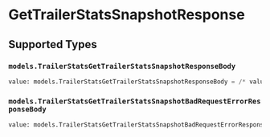 # GetTrailerStatsSnapshotResponse


## Supported Types

### `models.TrailerStatsGetTrailerStatsSnapshotResponseBody`

```python
value: models.TrailerStatsGetTrailerStatsSnapshotResponseBody = /* values here */
```

### `models.TrailerStatsGetTrailerStatsSnapshotBadRequestErrorResponseBody`

```python
value: models.TrailerStatsGetTrailerStatsSnapshotBadRequestErrorResponseBody = /* values here */
```

